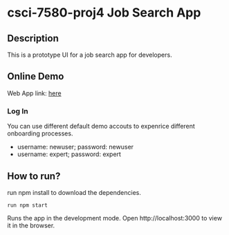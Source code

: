 # csci-7580-proj4 Job Search App


## Description
This is a prototype UI for a job search app for developers. 

## Online Demo
Web App link: [here](https://pages.github.ccs.neu.edu/cs7580sp21-seattle/zitao_shen_assignment4/)

### Log In
You can use different default demo accouts to expenrice different onboarding processes.
- username: ​newuser​; password: ​newuser
- username: ​expert​; password: ​expert


## How to run?
run npm install to download the dependencies.

`run npm start`

Runs the app in the development mode.
Open http://localhost:3000 to view it in the browser.